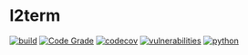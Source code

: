 # l2term
[![build](https://github.com/soda480/l2term/actions/workflows/main.yml/badge.svg)](https://github.com/soda480/l2term/actions/workflows/main.yml)
[![Code Grade](https://api.codiga.io/project/33832/status/svg)](https://app.codiga.io/public/project/33832/mppbar/dashboard)
[![codecov](https://codecov.io/gh/soda480/l2term/branch/main/graph/badge.svg?token=IYQBFG9J8G)](https://codecov.io/gh/soda480/l2term)
[![vulnerabilities](https://img.shields.io/badge/vulnerabilities-None-brightgreen)](https://pypi.org/project/bandit/)
[![python](https://img.shields.io/badge/python-3.9-teal)](https://www.python.org/downloads/)